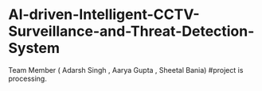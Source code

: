 # AI-driven-Intelligent-CCTV-Surveillance-and-Threat-Detection-System
Team Member ( Adarsh Singh , Aarya Gupta , Sheetal Bania)
#project is processing.
